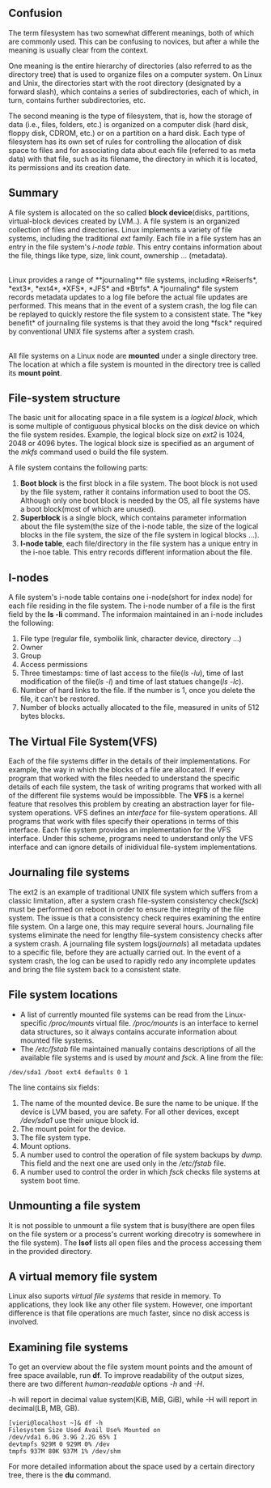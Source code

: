 ## Confusion
The term filesystem has two somewhat different meanings, both of which are commonly used. This can be confusing to novices, but after a while the meaning is usually clear from the context.

One meaning is the entire hierarchy of directories (also referred to as the directory tree) that is used to organize files on a computer system. On Linux and Unix, the directories start with the root directory (designated by a forward slash), which contains a series of subdirectories, each of which, in turn, contains further subdirectories, etc.

The second meaning is the type of filesystem, that is, how the storage of data (i.e., files, folders, etc.) is organized on a computer disk (hard disk, floppy disk, CDROM, etc.) or on a partition on a hard disk. Each type of filesystem has its own set of rules for controlling the allocation of disk space to files and for associating data about each file (referred to as meta data) with that file, such as its filename, the directory in which it is located, its permissions and its creation date.

## Summary
A file system is allocated on the so called **block device**(disks, partitions, virtual-block devices created by LVM..). A file system is an organized collection of files and directories. Linux implements a variety of file systems, including the traditional *ext* family. Each file in a file system has an entry in the file system's *i-node table*. This entry contains information about the file, things like type, size, link count, ownership ... (metadata).

<br />
Linux provides a range of **journaling** file systems, including *Reiserfs*, *ext3*, *ext4*, *XFS*, *JFS* and *Btrfs*. A *journaling* file system records metadata updates to a log file before the actual file updates are performed. This means that in the event of a system crash, the log file can be replayed to quickly restore the file system to a consistent state. The *key benefit* of journaling file systems is that they avoid the long *fsck* required by conventional UNIX file systems after a system crash.

<br /> All file systems on a Linux node are **mounted** under a single directory tree. The location at which a file system is mounted in the directory tree is called its **mount point**. 

## File-system structure
The basic unit for allocating space in a file system is a *logical block*, which is some multiple of contiguous physical blocks on the disk device on which the file system resides. Example, the logical block size on *ext2* is 1024, 2048 or 4096 bytes. The logical block size is specified as an argument of the *mkfs* command used o build the file system. <br />

A file system contains the following parts: <br />
1. **Boot block** is the first block in a file system. The boot block is not used by the file system, rather it contains information used to boot the OS. Although only one boot block is needed by the OS, all file systems have a boot block(most of which are unused).<br />
2. **Superblock** is a single block, which contains parameter information about the file system(the size of the i-node table, the size of the logical blocks in the file system, the size of the file system in logical blocks ...). <br />
3. **I-node table**, each file/directory in the file system has a unique entry in the i-noe table. This entry records different information about the file. <br />

## I-nodes
A file system's i-node table contains one i-node(short for index node) for each file residing in the file system. The i-node number of a file is the first field by the **ls -li** command. The informaion maintained in an i-node includes the following:<br />
1. File type (regular file, symbolik link, character device, directory ...)<br />
2. Owner<br />
3. Group<br />
4. Access permissions<br />
5. Three timestamps: time of last access to the file(*ls -lu*), time of last modification of the file(*ls -l*) and time of last statues change(*ls -lc*).<br />
6. Number of hard links to the file. If the number is 1, once you delete the file, it can't be restored.<br />
7. Number of blocks actually allocated to the file, measured in units of 512 bytes blocks.<br />

## The Virtual File System(VFS)
Each of the file systems differ in the details of their implementations. For example, the way in which the blocks of a file are allocated. If every program that worked with the files needed to understand the specific details of each file system, the task of writing programs that worked with all of the different file systems would be impossibble. The **VFS** is a kernel feature that resolves this problem by creating an abstraction layer for file-system operations. VFS defines an *interface* for file-system operations. All programs that work with files specify their operations in terms of this interface. Each file system provides an implementation for the VFS interface. Under this scheme, programs need to understand only the VFS interface and can ignore details of inidividual file-system implementations.

## Journaling file systems
The ext2 is an example of traditional UNIX file system which suffers from a classic limitation, after a system crash file-system consistency check(*fsck*) must be performed on reboot in order to ensure the integrity of the file system. The issue is that a consistency check requires examining the entire file system. On a large one, this may require several hours. Journaling file systems eliminate the need for lengthy file-system consistency checks after a system crash. A journaling file system logs(*journals*) all metadata updates to a specific file, before they are actually carried out. In the event of a system crash, the log can be used to rapidly redo any incomplete updates and bring the file system back to a consistent state.

## File system locations
* A list of currently mounted file systems can be read from the Linux-specific */proc/mounts* virtual file. */proc/mounts* is an interface to kernel data structures, so it always contains accurate information about mounted file systems.<br />
* The */etc/fstab* file maintained manually contains descriptions of all the available file systems and is used by *mount* and *fsck*.
A line from the file:
```{r, engine='bash', count_lines}
/dev/sda1 /boot ext4 defaults 0 1
```
The line contains six fields:<br />
1. The name of the mounted device. Be sure the name to be unique. If the device is LVM based, you are safety. For all other devices, except */dev/sda1* use their unique block id.<br />
2. The mount point for the device. <br />
3. The file system type.<br />
4. Mount options.<br />
5. A number used to control the operation of file system backups by *dump*. This field and the next one are used only in the */etc/fstab* file. 
6. A number used to control the order in which *fsck* checks file systems at system boot time.

## Unmounting a file system
It is not possible to unmount a file system that is busy(there are open files on the file system or a process's current working direcotry is somewhere in the file system). The **lsof** lists all open files and the process accessing them in the provided directory.

## A virtual memory file system
Linux also suports *virtual file systems* that reside in memory. To applications, they look like any other file system. However, one important difference is that file operations are much faster, since no disk access is involved.

## Examining file systems
To get an overview about the file system mount points and the amount of free space available, run **df**. To improve readability of the output sizes, there are two different *human-readable* options *-h* and *-H*. <br />

-h will report in decimal value system(KiB, MiB, GiB), while -H will report in decimal(LB, MB, GB).

```{r, engine='bash', count_lines}
[vieri@localhost ~]& df -h
Filesystem Size Used Avail Use% Mounted on
/dev/vda1 6.0G 3.9G 2.2G 65% I
devtmpfs 929M 0 929M 0% /dev
tmpfs 937M 80K 937M 1% /dev/shm
```
For more detailed information about the space used by a certain directory tree, there is the **du** command.
